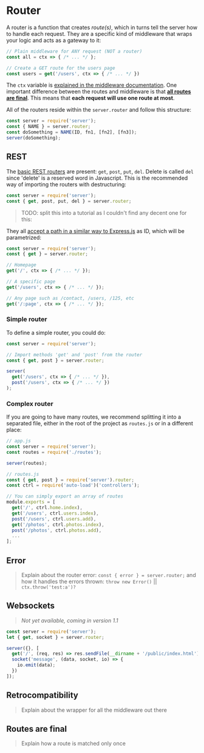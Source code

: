 # Router

A router is a function that creates *route(s)*, which in turns tell the server how to handle each request. They are a specific kind of middleware that wraps your logic and acts as a gateway to it:

```js
// Plain middleware for ANY request (NOT a router)
const all = ctx => { /* ... */ };

// Create a GET route for the users page
const users = get('/users', ctx => { /* ... */ })
```

The `ctx` variable is [explained in the middleware documentation](https://serverjs.io/documentation/middleware/#context). One important difference between the routes and middleware is that [**all routes are final**](#routes-are-final). This means that **each request will use one route at most**.

All of the routers reside within the `server.router` and follow this structure:

```js
const server = require('server');
const { NAME } = server.router;
const doSomething = NAME(ID, fn1, [fn2], [fn3]);
server(doSomething);
```




## REST

The [basic REST routers](http://stackoverflow.com/q/671118/938236) are present: `get`, `post`, `put`, `del`. Delete is called `del` since 'delete' is a reserved word in Javascript. This is the recommended way of importing the routers with destructuring:

```js
const server = require('server');
const { get, post, put, del } = server.router;
```

> TODO: split this into a tutorial as I couldn't find any decent one for this:

They all [accept a path in a similar way to Express.js](http://expressjs.com/en/4x/api.html#router) as ID, which will be parametrized:

```js
const server = require('server');
const { get } = server.router;

// Homepage
get('/', ctx => { /* ... */ });

// A specific page
get('/users', ctx => { /* ... */ });

// Any page such as /contact, /users, /125, etc
get('/:page', ctx => { /* ... */ });
```



### Simple router

To define a simple router, you could do:

```js
const server = require('server');

// Import methods 'get' and 'post' from the router
const { get, post } = server.router;

server(
  get('/users', ctx => { /* ... */ }),
  post('/users', ctx => { /* ... */ })
);
```



### Complex router

If you are going to have many routes, we recommend splitting it into a separated file, either in the root of the project as `routes.js` or in a different place:

```js
// app.js
const server = require('server');
const routes = require('./routes');

server(routes);
```

```js
// routes.js
const { get, post } = require('server').router;
const ctrl = require('auto-load')('controllers');

// You can simply export an array of routes
module.exports = [
  get('/', ctrl.home.index),
  get('/users', ctrl.users.index),
  post('/users', ctrl.users.add),
  get('/photos', ctrl.photos.index),
  post('/photos', ctrl.photos.add),
  ...
];
```


## Error

> Explain about the router error: `const { error } = server.router;` and how it handles the errors thrown: `throw new Error()` || `ctx.throw('test:a')?`



## Websockets

> *Not yet available, coming in version 1.1*

```js
const server = require('server');
let { get, socket } = server.router;

server({}, [
  get('/', (req, res) => res.sendFile(__dirname + '/public/index.html')),
  socket('message', (data, socket, io) => {
    io.emit(data);
  })
]);
```


## Retrocompatibility

> Explain about the wrapper for all the middleware out there



## Routes are final

> Explain how a route is matched only once
